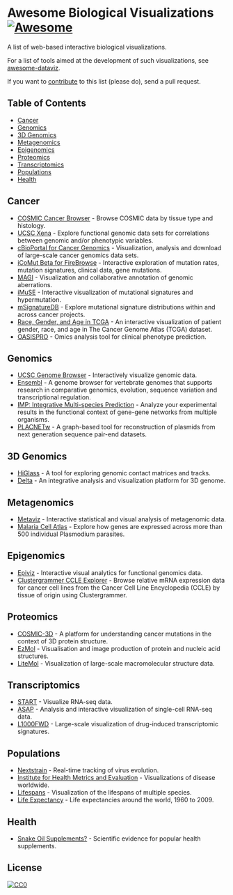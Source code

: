 # Awesome Biological Visualizations [![Awesome](https://cdn.rawgit.com/sindresorhus/awesome/d7305f38d29fed78fa85652e3a63e154dd8e8829/media/badge.svg)](https://github.com/sindresorhus/awesome)

A list of web-based interactive biological visualizations.

For a list of tools aimed at the development of such visualizations, see [awesome-dataviz](https://github.com/fasouto/awesome-dataviz).

If you want to [contribute](https://github.com/keller-mark/awesome-biological-visualizations/blob/master/contributing.md) to this list (please do), send a pull request. 

## Table of Contents
- [Cancer](#cancer)
- [Genomics](#genomics)
- [3D Genomics](#3d-genomics)
- [Metagenomics](#metagenomics)
- [Epigenomics](#epigenomics)
- [Proteomics](#proteomics)
- [Transcriptomics](#transcriptomics)
- [Populations](#populations)
- [Health](#health)


## Cancer
- [COSMIC Cancer Browser](https://cancer.sanger.ac.uk/cosmic/browse/tissue) - Browse COSMIC data by tissue type and histology.
- [UCSC Xena](https://xenabrowser.net/) - Explore functional genomic data sets for correlations between genomic and/or phenotypic variables.
- [cBioPortal for Cancer Genomics](http://www.cbioportal.org/) - Visualization, analysis and download of large-scale cancer genomics data sets. 
- [iCoMut Beta for FireBrowse](http://firebrowse.org/iCoMut/) - Interactive exploration of mutation rates, mutation signatures, clinical data, gene mutations.
- [MAGI](http://magi.brown.edu) - Visualization and collaborative annotation of genomic aberrations.
- [iMuSE](http://imuse.lrgr.io) - Interactive visualization of mutational signatures and hypermutation.
- [mSignatureDB](http://tardis.cgu.edu.tw/msignaturedb/Browse/) - Explore mutational signature distributions within and across cancer projects.
- [Race, Gender, and Age in TCGA](https://www.enpicom.com/visual-lab/tcga-visual-exploration-gender-race-age/) - An interactive visualization of patient gender, race, and age in The Cancer Genome Atlas (TCGA) dataset.
- [OASISPRO](http://tinyurl.com/oasispro) - Omics analysis tool for clinical phenotype prediction.


## Genomics
- [UCSC Genome Browser](https://genome.ucsc.edu/) - Interactively visualize genomic data.
- [Ensembl](http://www.ensembl.org) - A genome browser for vertebrate genomes that supports research in comparative genomics, evolution, sequence variation and transcriptional regulation.
- [IMP: Integrative Multi-species Prediction](http://imp.princeton.edu/) - Analyze your experimental results in the functional context of gene-gene networks from multiple organisms.
- [PLACNETw](https://castillo.dicom.unican.es/ex1/?unique=58f731fec480a) - A graph-based tool for reconstruction of plasmids from next generation sequence pair-end datasets.


## 3D Genomics
- [HiGlass](http://higlass.io/) - A tool for exploring genomic contact matrices and tracks.
- [Delta](http://delta.big.ac.cn/) - An integrative analysis and visualization platform for 3D genome.


## Metagenomics
- [Metaviz](http://metaviz.cbcb.umd.edu/) - Interactive statistical and visual analysis of metagenomic data.
- [Malaria Cell Atlas](https://www.sanger.ac.uk/science/tools/mca/mca/) - Explore how genes are expressed across more than 500 individual Plasmodium parasites.


## Epigenomics
- [Epiviz](http://epiviz.cbcb.umd.edu/4/) - Interactive visual analytics for functional genomics data.
- [Clustergrammer CCLE Explorer](https://maayanlab.github.io/CCLE_Clustergrammer/) - Browse relative mRNA expression data for cancer cell lines from the Cancer Cell Line Encyclopedia (CCLE) by tissue of origin using Clustergrammer.

## Proteomics
- [COSMIC-3D](https://cancer.sanger.ac.uk/cosmic3d/) - A platform for understanding cancer mutations in the context of 3D protein structure.
- [EzMol](http://www.sbg.bio.ic.ac.uk/~ezmol/) - Visualisation and image production of protein and nucleic acid structures.
- [LiteMol](https://webchemdev.ncbr.muni.cz/LiteMol/) - Visualization of large-scale 
macromolecular structure data.


## Transcriptomics
- [START](https://kcvi.shinyapps.io/START/) -  Visualize RNA-seq data.
- [ASAP](https://asap.epfl.ch/) - Analysis and interactive visualization of single-cell RNA-seq data.
- [L1000FWD](http://amp.pharm.mssm.edu/L1000FWD/) - Large-scale visualization of drug-induced transcriptomic signatures.


## Populations
- [Nextstrain](https://nextstrain.org/) - Real-time tracking of virus evolution.
- [Institute for Health Metrics and Evaluation](http://www.healthdata.org/results/data-visualizations) - Visualizations of disease worldwide.
- [Lifespans](http://www.cotrino.com/lifespan/) - Visualization of the lifespans of multiple species.
- [Life Expectancy](http://projects.flowingdata.com/life-expectancy/) - Life expectancies around the world, 1960 to 2009.


## Health
- [Snake Oil Supplements?](http://informationisbeautiful.net/visualizations/snake-oil-scientific-evidence-for-nutritional-supplements-vizsweet/) - Scientific evidence for popular health supplements.


## License

[![CC0](http://mirrors.creativecommons.org/presskit/buttons/88x31/svg/cc-zero.svg)](https://creativecommons.org/publicdomain/zero/1.0/)
